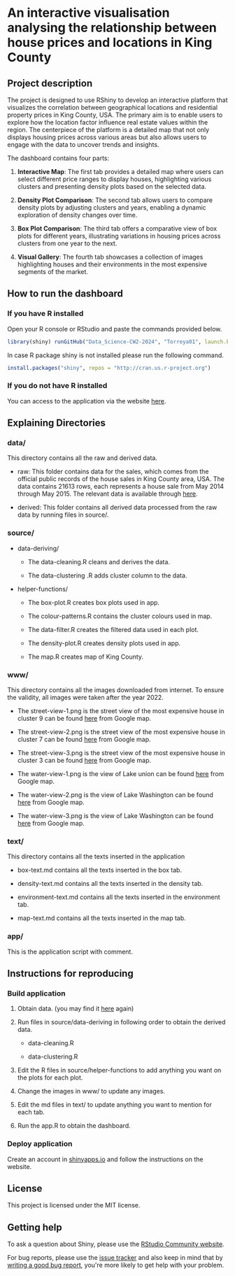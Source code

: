 # An interactive visualisation analysing the relationship between house prices and locations in King County

## Project description

The project is designed to use RShiny to develop an interactive platform that visualizes the correlation between geographical locations and residential property prices in King County, USA. The primary aim is to enable users to explore how the location factor influence real estate values within the region. The centerpiece of the platform is a detailed map that not only displays housing prices across various areas but also allows users to engage with the data to uncover trends and insights.

The dashboard contains four parts:

1.  **Interactive Map**: The first tab provides a detailed map where users can select different price ranges to display houses, highlighting various clusters and presenting density plots based on the selected data.

2.  **Density Plot Comparison**: The second tab allows users to compare density plots by adjusting clusters and years, enabling a dynamic exploration of density changes over time.

3.  **Box Plot Comparison**: The third tab offers a comparative view of box plots for different years, illustrating variations in housing prices across clusters from one year to the next.

4.  **Visual Gallery**: The fourth tab showcases a collection of images highlighting houses and their environments in the most expensive segments of the market.

## How to run the dashboard

### If you have R installed

Open your R console or RStudio and paste the commands provided below.

``` r
library(shiny) runGitHub("Data_Science-CW2-2024", "Torreya01", launch.browser = TRUE)
```

In case R package shiny is not installed please run the following command.

``` r
install.packages("shiny", repos = "http://cran.us.r-project.org")
```

### If you do not have R installed

You can access to the application via the website [here](http://torreya01.shinyapps.io/House-Prices-in-King-County).

## Explaining Directories

### data/

This directory contains all the raw and derived data.

-   raw: This folder contains data for the sales, which comes from the official public records of the house sales in King County area, USA. The data contains 21613 rows, each represents a house sale from May 2014 through May 2015. The relevant data is available through [here](https://www.kaggle.com/harlfoxem/housesalesprediction).

-   derived: This folder contains all derived data processed from the raw data by running files in source/.

### source/

-   data-deriving/

    -   The data-cleaning.R cleans and derives the data.

    -   The data-clustering .R adds cluster column to the data.

-   helper-functions/

    -   The box-plot.R creates box plots used in app.

    -   The colour-patterns.R contains the cluster colours used in map.

    -   The data-filter.R creates the filtered data used in each plot.

    -   The density-plot.R creates density plots used in app.

    -   The map.R creates map of King County.

### www/

This directory contains all the images downloaded from internet. To ensure the validity, all images were taken after the year 2022.

-   The street-view-1.png is the street view of the most expensive house in cluster 9 can be found [here](https://www.google.com/maps/@47.6299522,-122.3223733,3a,75y,114.42h,91.38t/data=!3m6!1e1!3m4!1sr65xGU9EfLv60UohDKQapQ!2e0!7i16384!8i8192?entry=ttu) from Google map.

-   The street-view-2.png is the street view of the most expensive house in cluster 7 can be found [here](https://www.google.co.uk/maps/@47.6496913,-122.2151528,3a,75y,235.11h,82.3t/data=!3m6!1e1!3m4!1sDaM6ZBHsQBcyPBi4FcmUiA!2e0!7i16384!8i8192?entry=ttu) from Google map.

-   The street-view-3.png is the street view of the most expensive house in cluster 3 can be found [here](https://www.google.co.uk/maps/@47.5629133,-122.2114549,3a,75y,53.06h,84.79t/data=!3m6!1e1!3m4!1sF5FrTXI2ygTIXr7n8yyIcQ!2e0!7i16384!8i8192?entry=ttu) from Google map.

-   The water-view-1.png is the view of Lake union can be found [here](https://www.google.co.uk/maps/place/Lake+Union/@47.6396286,-122.3332684,5a,73.9y/data=!3m8!1e2!3m6!1sAF1QipPVH1BumadJeva00xEQ_WZAXwJhtZd1GPTxbPXZ!2e10!3e12!6shttps:%2F%2Flh5.googleusercontent.com%2Fp%2FAF1QipPVH1BumadJeva00xEQ_WZAXwJhtZd1GPTxbPXZ%3Dw203-h152-k-no!7i4032!8i3024!4m7!3m6!1s0x5490150855d85f3f:0xeb5feb67cd0a7b6d!8m2!3d47.6396286!4d-122.3332684!10e5!16zL20vMDFnOGh0?entry=ttu) from Google map.

-   The water-view-2.png is the view of Lake Washington can be found [here](https://www.google.co.uk/maps/place/Lake+Washington/@47.6215474,-122.255756,3a,75y,90t/data=!3m8!1e2!3m6!1sAF1QipOBU9Umz-0jlGkh2PpNPL2Ob1hewCQe4TEpUKek!2e10!3e12!6shttps:%2F%2Flh5.googleusercontent.com%2Fp%2FAF1QipOBU9Umz-0jlGkh2PpNPL2Ob1hewCQe4TEpUKek%3Dw203-h135-k-no!7i1620!8i1080!4m9!3m8!1s0x549014cd737a0137:0x9069059ce509d017!8m2!3d47.6215474!4d-122.255756!10e5!14m1!1BCgIgAQ!16zL20vMDFnM3Zu?entry=ttu) from Google map.

-   The water-view-3.png is the view of Lake Washington can be found [here](https://www.google.co.uk/maps/place/Lake+Washington/@47.7568101,-122.2634396,3a,75y,83.92h,89.23t/data=!3m8!1e1!3m6!1sAF1QipMUbQ9377T5huboaJ0smJjbswv-Z8rPpGVGVVwN!2e10!3e11!6shttps:%2F%2Flh5.googleusercontent.com%2Fp%2FAF1QipMUbQ9377T5huboaJ0smJjbswv-Z8rPpGVGVVwN%3Dw203-h100-k-no-pi-0-ya98.93163-ro-0-fo100!7i7168!8i3584!4m19!1m9!3m8!1s0x54905c8c832d7837:0xe280ab6b8b64e03e!2sKing+County,+WA,+USA!3b1!8m2!3d47.5480339!4d-121.9836029!10e5!16zL20vMG1tcHo!3m8!1s0x549014cd737a0137:0x9069059ce509d017!8m2!3d47.6215474!4d-122.255756!10e5!14m1!1BCgIgARICCAI!16zL20vMDFnM3Zu?entry=ttu) from Google map.

### text/

This directory contains all the texts inserted in the application

-   box-text.md contains all the texts inserted in the box tab.

-   density-text.md contains all the texts inserted in the density tab.

-   environment-text.md contains all the texts inserted in the environment tab.

-   map-text.md contains all the texts inserted in the map tab.

### app/

This is the application script with comment.

## Instructions for reproducing

### Build application

1.  Obtain data. (you may find it [here](https://www.kaggle.com/harlfoxem/housesalesprediction) again)

2.  Run files in source/data-deriving in following order to obtain the derived data.

    -   data-cleaning.R

    -   data-clustering.R

3.  Edit the R files in source/helper-functions to add anything you want on the plots for each plot.

4.  Change the images in www/ to update any images.

5.  Edit the md files in text/ to update anything you want to mention for each tab.

6.  Run the app.R to obtain the dashboard.

### Deploy application

Create an account in [shinyapps.io](https://www.shinyapps.io/) and follow the instructions on the website.

## License

This project is licensed under the MIT license.

## Getting help

To ask a question about Shiny, please use the [RStudio Community website](https://forum.posit.co/new-topic?category=shiny&tags=shiny).

For bug reports, please use the [issue tracker](https://github.com/rstudio/shiny/issues) and also keep in mind that by [writing a good bug report](https://github.com/rstudio/shiny/wiki/Writing-Good-Bug-Reports), you're more likely to get help with your problem.
